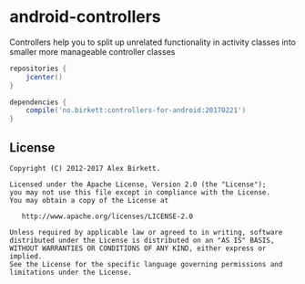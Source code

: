 android-controllers
===================

Controllers help you to split up unrelated functionality in activity classes into smaller more manageable controller classes


```groovy
repositories {
    jcenter()
}

dependencies {
    compile('no.birkett:controllers-for-android:20170221')
}
```
## License

    Copyright (C) 2012-2017 Alex Birkett.

    Licensed under the Apache License, Version 2.0 (the "License");
    you may not use this file except in compliance with the License.
    You may obtain a copy of the License at

       http://www.apache.org/licenses/LICENSE-2.0

    Unless required by applicable law or agreed to in writing, software
    distributed under the License is distributed on an "AS IS" BASIS,
    WITHOUT WARRANTIES OR CONDITIONS OF ANY KIND, either express or implied.
    See the License for the specific language governing permissions and
    limitations under the License.
